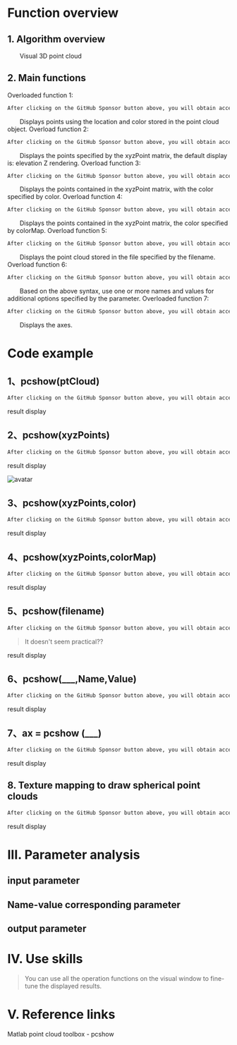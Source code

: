 #  Function overview 

##  1. Algorithm overview 

   Visual 3D point cloud 

##  2. Main functions 

 Overloaded function 1: 

  ```python  
After clicking on the GitHub Sponsor button above, you will obtain access permissions to my private code repository ( https://github.com/slowlon/my_code_bar ) to view this blog code. By searching the code number of this blog, you can find the code you need, code number is: 2024020309574510628
  ```  
   Displays points using the location and color stored in the point cloud object. Overload function 2: 

  ```python  
After clicking on the GitHub Sponsor button above, you will obtain access permissions to my private code repository ( https://github.com/slowlon/my_code_bar ) to view this blog code. By searching the code number of this blog, you can find the code you need, code number is: 2024020309574510628
  ```  
   Displays the points specified by the xyzPoint matrix, the default display is: elevation Z rendering. Overload function 3: 

  ```python  
After clicking on the GitHub Sponsor button above, you will obtain access permissions to my private code repository ( https://github.com/slowlon/my_code_bar ) to view this blog code. By searching the code number of this blog, you can find the code you need, code number is: 2024020309574510628
  ```  
   Displays the points contained in the xyzPoint matrix, with the color specified by color. Overload function 4: 

  ```python  
After clicking on the GitHub Sponsor button above, you will obtain access permissions to my private code repository ( https://github.com/slowlon/my_code_bar ) to view this blog code. By searching the code number of this blog, you can find the code you need, code number is: 2024020309574510628
  ```  
   Displays the points contained in the xyzPoint matrix, the color specified by colorMap. Overload function 5: 

  ```python  
After clicking on the GitHub Sponsor button above, you will obtain access permissions to my private code repository ( https://github.com/slowlon/my_code_bar ) to view this blog code. By searching the code number of this blog, you can find the code you need, code number is: 2024020309574510628
  ```  
   Displays the point cloud stored in the file specified by the filename. Overload function 6: 

  ```python  
After clicking on the GitHub Sponsor button above, you will obtain access permissions to my private code repository ( https://github.com/slowlon/my_code_bar ) to view this blog code. By searching the code number of this blog, you can find the code you need, code number is: 2024020309574510628
  ```  
   Based on the above syntax, use one or more names and values for additional options specified by the parameter. Overloaded function 7: 

  ```python  
After clicking on the GitHub Sponsor button above, you will obtain access permissions to my private code repository ( https://github.com/slowlon/my_code_bar ) to view this blog code. By searching the code number of this blog, you can find the code you need, code number is: 2024020309574510628
  ```  
   Displays the axes. 

#  Code example 

##  1、pcshow(ptCloud) 

  ```python  
After clicking on the GitHub Sponsor button above, you will obtain access permissions to my private code repository ( https://github.com/slowlon/my_code_bar ) to view this blog code. By searching the code number of this blog, you can find the code you need, code number is: 2024020309574510628
  ```  
 result display  

##  2、pcshow(xyzPoints) 

  ```python  
After clicking on the GitHub Sponsor button above, you will obtain access permissions to my private code repository ( https://github.com/slowlon/my_code_bar ) to view this blog code. By searching the code number of this blog, you can find the code you need, code number is: 2024020309574510628
  ```  
 result display 

 ![avatar]( 52513b7bdb8a46859e79d699f8e749af.png) 

##  3、pcshow(xyzPoints,color) 

  ```python  
After clicking on the GitHub Sponsor button above, you will obtain access permissions to my private code repository ( https://github.com/slowlon/my_code_bar ) to view this blog code. By searching the code number of this blog, you can find the code you need, code number is: 2024020309574510628
  ```  
 result display  

##  4、pcshow(xyzPoints,colorMap) 

  ```python  
After clicking on the GitHub Sponsor button above, you will obtain access permissions to my private code repository ( https://github.com/slowlon/my_code_bar ) to view this blog code. By searching the code number of this blog, you can find the code you need, code number is: 2024020309574510628
  ```  
 result display  

##  5、pcshow(filename) 

  ```python  
After clicking on the GitHub Sponsor button above, you will obtain access permissions to my private code repository ( https://github.com/slowlon/my_code_bar ) to view this blog code. By searching the code number of this blog, you can find the code you need, code number is: 2024020309574510628
  ```  
>  It doesn't seem practical?? 

 result display  

##  6、pcshow(___,Name,Value) 

  ```python  
After clicking on the GitHub Sponsor button above, you will obtain access permissions to my private code repository ( https://github.com/slowlon/my_code_bar ) to view this blog code. By searching the code number of this blog, you can find the code you need, code number is: 2024020309574510628
  ```  
 result display  

##  7、ax = pcshow (___) 

  ```python  
After clicking on the GitHub Sponsor button above, you will obtain access permissions to my private code repository ( https://github.com/slowlon/my_code_bar ) to view this blog code. By searching the code number of this blog, you can find the code you need, code number is: 2024020309574510628
  ```  
 result display  

##  8. Texture mapping to draw spherical point clouds 

  ```python  
After clicking on the GitHub Sponsor button above, you will obtain access permissions to my private code repository ( https://github.com/slowlon/my_code_bar ) to view this blog code. By searching the code number of this blog, you can find the code you need, code number is: 2024020309574510628
  ```  
 result display   

#  III. Parameter analysis 

##  input parameter 

##  Name-value corresponding parameter 

##  output parameter 

#  IV. Use skills 

>  You can use all the operation functions on the visual window to fine-tune the displayed results. 

#  V. Reference links 

 Matlab point cloud toolbox - pcshow 

